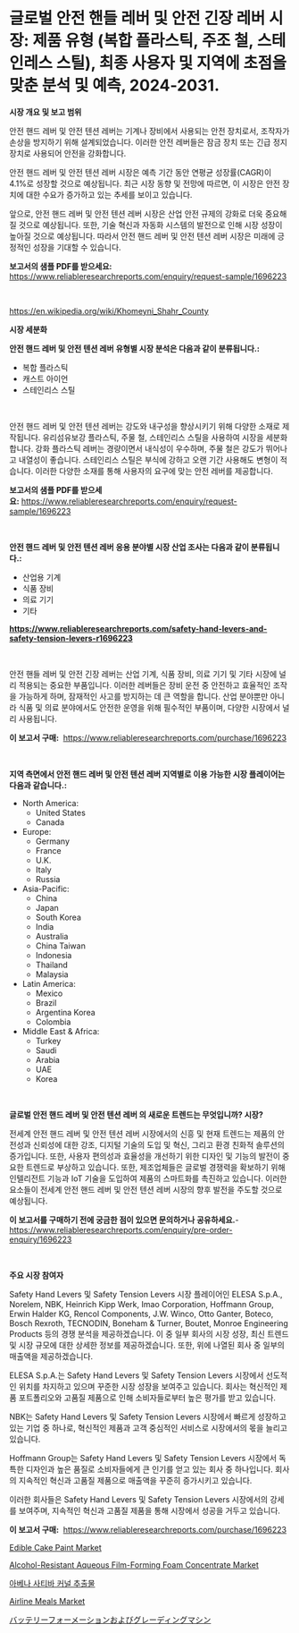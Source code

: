 <p><h1>글로벌 안전 핸들 레버 및 안전 긴장 레버 시장: 제품 유형 (복합 플라스틱, 주조 철, 스테인레스 스틸), 최종 사용자 및 지역에 초점을 맞춘 분석 및 예측, 2024-2031.</h1></p><p><strong>시장 개요 및 보고 범위</strong></p>
<p><p>안전 핸드 레버 및 안전 텐션 레버는 기계나 장비에서 사용되는 안전 장치로서, 조작자가 손상을 방지하기 위해 설계되었습니다. 이러한 안전 레버들은 잠금 장치 또는 긴급 정지 장치로 사용되어 안전을 강화합니다. </p><p>안전 핸드 레버 및 안전 텐션 레버 시장은 예측 기간 동안 연평균 성장률(CAGR)이 4.1%로 성장할 것으로 예상됩니다. 최근 시장 동향 및 전망에 따르면, 이 시장은 안전 장치에 대한 수요가 증가하고 있는 추세를 보이고 있습니다. </p><p>앞으로, 안전 핸드 레버 및 안전 텐션 레버 시장은 산업 안전 규제의 강화로 더욱 중요해질 것으로 예상됩니다. 또한, 기술 혁신과 자동화 시스템의 발전으로 인해 시장 성장이 높아질 것으로 예상됩니다. 따라서 안전 핸드 레버 및 안전 텐션 레버 시장은 미래에 긍정적인 성장을 기대할 수 있습니다.</p></p>
<p><strong>보고서의 샘플 PDF를 받으세요:</strong> <a href="https://www.reliableresearchreports.com/enquiry/request-sample/1696223">https://www.reliableresearchreports.com/enquiry/request-sample/1696223</a></p>
<p>&nbsp;</p>
<p><a href="https://en.wikipedia.org/wiki/Khomeyni_Shahr_County">https://en.wikipedia.org/wiki/Khomeyni_Shahr_County</a></p>
<p><strong>시장 세분화</strong></p>
<p><strong>안전 핸드 레버 및 안전 텐션 레버 유형별 시장 분석은 다음과 같이 분류됩니다.:</strong></p>
<p><ul><li>복합 플라스틱</li><li>캐스트 아이언</li><li>스테인리스 스틸</li></ul></p>
<p>&nbsp;</p>
<p><p>안전 핸드 레버 및 안전 텐션 레버는 강도와 내구성을 향상시키기 위해 다양한 소재로 제작됩니다. 유리섬유보강 플라스틱, 주물 철, 스테인리스 스틸을 사용하여 시장을 세분화합니다. 강화 플라스틱 레버는 경량이면서 내식성이 우수하며, 주물 철은 강도가 뛰어나고 내열성이 좋습니다. 스테인리스 스틸은 부식에 강하고 오랜 기간 사용해도 변형이 적습니다. 이러한 다양한 소재를 통해 사용자의 요구에 맞는 안전 레버를 제공합니다.</p></p>
<p><strong>보고서의 샘플 PDF를 받으세요:</strong>&nbsp;<a href="https://www.reliableresearchreports.com/enquiry/request-sample/1696223">https://www.reliableresearchreports.com/enquiry/request-sample/1696223</a></p>
<p>&nbsp;</p>
<p><strong> 안전 핸드 레버 및 안전 텐션 레버 응용 분야별 시장 산업 조사는 다음과 같이 분류됩니다.:</strong></p>
<p><ul><li>산업용 기계</li><li>식품 장비</li><li>의료 기기</li><li>기타</li></ul></p>
<p><strong><a href="https://www.reliableresearchreports.com/safety-hand-levers-and-safety-tension-levers-r1696223">https://www.reliableresearchreports.com/safety-hand-levers-and-safety-tension-levers-r1696223</a></strong></p>
<p>&nbsp;</p>
<p><p>안전 핸들 레버 및 안전 긴장 레버는 산업 기계, 식품 장비, 의료 기기 및 기타 시장에 널리 적용되는 중요한 부품입니다. 이러한 레버들은 장비 운전 중 안전하고 효율적인 조작을 가능하게 하며, 잠재적인 사고를 방지하는 데 큰 역할을 합니다. 산업 분야뿐만 아니라 식품 및 의료 분야에서도 안전한 운영을 위해 필수적인 부품이며, 다양한 시장에서 널리 사용됩니다.</p></p>
<p><strong>이 보고서 구매:</strong>&nbsp; <a href="https://www.reliableresearchreports.com/purchase/1696223">https://www.reliableresearchreports.com/purchase/1696223</a></p>
<p>&nbsp;</p>
<p><strong>지역 측면에서 안전 핸드 레버 및 안전 텐션 레버 지역별로 이용 가능한 시장 플레이어는 다음과 같습니다.:</strong></p>
<p><ul>
    <li>
        North America:
        <ul>
            <li>United States</li>
            <li>Canada</li>
        </ul>
    </li>
    <li>
        Europe:
        <ul>
            <li>Germany</li>
            <li>France</li>
            <li>U.K.</li>
            <li>Italy</li>
            <li>Russia</li>
        </ul>
    </li>
    <li>
        Asia-Pacific:
        <ul>
            <li>China</li>
            <li>Japan</li>
            <li>South Korea</li>
            <li>India</li>
            <li>Australia</li>
            <li>China Taiwan</li>
            <li>Indonesia</li>
            <li>Thailand</li>
            <li>Malaysia</li>
        </ul>
    </li>
    <li>
        Latin America:
        <ul>
            <li>Mexico</li>
            <li>Brazil</li>
            <li>Argentina Korea</li>
            <li>Colombia</li>
        </ul>
    </li>
    <li>
        Middle East & Africa:
        <ul>
            <li>Turkey</li>
            <li>Saudi</li>
            <li>Arabia</li>
            <li>UAE</li>
            <li>Korea</li>
        </ul>
    </li>
    </ul></p>
<p>&nbsp;</p>
<p><strong>글로벌 안전 핸드 레버 및 안전 텐션 레버 의 새로운 트렌드는 무엇입니까? 시장?</strong></p>
<p><p>전세계 안전 핸드 레버 및 안전 텐션 레버 시장에서의 신흥 및 현재 트렌드는 제품의 안전성과 신뢰성에 대한 강조, 디지털 기술의 도입 및 혁신, 그리고 환경 친화적 솔루션의 증가입니다. 또한, 사용자 편의성과 효율성을 개선하기 위한 디자인 및 기능의 발전이 중요한 트렌드로 부상하고 있습니다. 또한, 제조업체들은 글로벌 경쟁력을 확보하기 위해 인텔리전트 기능과 IoT 기술을 도입하여 제품의 스마트화를 촉진하고 있습니다. 이러한 요소들이 전세계 안전 핸드 레버 및 안전 텐션 레버 시장의 향후 발전을 주도할 것으로 예상됩니다.</p></p>
<p><strong>이 보고서를 구매하기 전에 궁금한 점이 있으면 문의하거나 공유하세요.</strong>- <a href="https://www.reliableresearchreports.com/enquiry/pre-order-enquiry/1696223">https://www.reliableresearchreports.com/enquiry/pre-order-enquiry/1696223</a></p>
<p>&nbsp;</p>
<p><strong>주요 시장 참여자</strong></p>
<p><p>Safety Hand Levers 및 Safety Tension Levers 시장 플레이어인 ELESA S.p.A., Norelem, NBK, Heinrich Kipp Werk, Imao Corporation, Hoffmann Group, Erwin Halder KG, Rencol Components, J.W. Winco, Otto Ganter, Boteco, Bosch Rexroth, TECNODIN, Boneham & Turner, Boutet, Monroe Engineering Products 등의 경쟁 분석을 제공하겠습니다. 이 중 일부 회사의 시장 성장, 최신 트렌드 및 시장 규모에 대한 상세한 정보를 제공하겠습니다. 또한, 위에 나열된 회사 중 일부의 매출액을 제공하겠습니다.</p><p>ELESA S.p.A.는 Safety Hand Levers 및 Safety Tension Levers 시장에서 선도적인 위치를 차지하고 있으며 꾸준한 시장 성장을 보여주고 있습니다. 회사는 혁신적인 제품 포트폴리오와 고품질 제품으로 인해 소비자들로부터 높은 평가를 받고 있습니다.</p><p>NBK는 Safety Hand Levers 및 Safety Tension Levers 시장에서 빠르게 성장하고 있는 기업 중 하나로, 혁신적인 제품과 고객 중심적인 서비스로 시장에서의 몫을 늘리고 있습니다.</p><p>Hoffmann Group는 Safety Hand Levers 및 Safety Tension Levers 시장에서 독특한 디자인과 높은 품질로 소비자들에게 큰 인기를 얻고 있는 회사 중 하나입니다. 회사의 지속적인 혁신과 고품질 제품으로 매출액을 꾸준히 증가시키고 있습니다.</p><p>이러한 회사들은 Safety Hand Levers 및 Safety Tension Levers 시장에서의 강세를 보여주며, 지속적인 혁신과 고품질 제품을 통해 시장에서 성공을 거두고 있습니다.</p></p>
<p><strong>이 보고서 구매:</strong>&nbsp;&nbsp;<a href="https://www.reliableresearchreports.com/purchase/1696223">https://www.reliableresearchreports.com/purchase/1696223</a></p>
<p><p><a href="https://github.com/jhcraigie/Market-Research-Report-List-4/blob/main/edible-cake-paint-market.md">Edible Cake Paint Market</a></p><p><a href="https://www.linkedin.com/pulse/alcohol-resistant-aqueous-film-forming-foam-concentrate-market-irtof">Alcohol-Resistant Aqueous Film-Forming Foam Concentrate Market</a></p><p><a href="https://github.com/mithunmistry2258/Market-Research-Report-List-1/blob/main/8560087163777.md">아베나 사티바 커널 추출물</a></p><p><a href="https://github.com/PeterParrish5/Market-Research-Report-List-5/blob/main/airline-meals-market.md">Airline Meals Market</a></p><p><a href="https://github.com/oqoeusbvpadwjs08/Market-Research-Report-List-2/blob/main/4425429153341.md">バッテリーフォーメーションおよびグレーディングマシン</a></p></p>